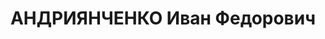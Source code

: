 ---
title: АНДРИЯНЧЕНКО Иван Федорович
description: '1892 г., урож. г.Батайска, член ВКП(б), соц. происхождение из рабочих,
  образование высшее, работал главным инженером Крайевого Земельного Управления АЧК.

  Арестован 01.06.1937 г. за участие в контрреволюционной организации,

  осуждён 19.06.1938 г. ВК Верховного суда СССP по ст.ст.58-7-58-11 УК РСФСР к ВМН
  - расстрелу. Приговор приведён в исполнение 19.07.1938 г. в г.Ростове-на-Дону. 25.01.1958г.
  ВК Верховного Суда СССP дело в отношении Андриянченко И.Г. производством прекращено,
  за отсутствием состава преступления.'
---